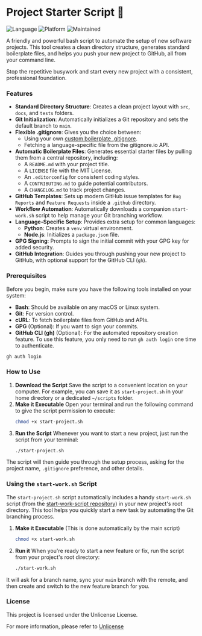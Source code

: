 
# Project Starter Script 🚀
![Language](https://img.shields.io/badge/Language-Bash-lightgrey.svg) 
![Platform](https://img.shields.io/badge/Platform-macOS%20%7C%20Linux-blue.svg)
![Maintained](https://img.shields.io/badge/Maintained%3F-Yes-brightgreen.svg)

A friendly and powerful bash script to automate the setup of new software projects. This tool creates a clean directory structure, generates standard boilerplate files, and helps you push your new project to GitHub, all from your command line.

Stop the repetitive busywork and start every new project with a consistent, professional foundation.


### Features

* **Standard Directory Structure**: Creates a clean project layout with `src`, `docs`, and `tests` folders.
* **Git Initialization**: Automatically initializes a Git repository and sets the default branch to `main`.
* **Flexible .gitignore**: Gives you the choice between:
    * Using your own [custom boilerplate .gitignore](https://github.com/KnowOneActual/gitignore-boilerplate).
    * Fetching a language-specific file from the gitignore.io API.
* **Automatic Boilerplate Files**: Generates essential starter files by pulling them from a central repository, including:
    * A `README.md` with your project title.
    * A `LICENSE` file with the MIT License.
    * An `.editorconfig` for consistent coding styles.
    * A `CONTRIBUTING.md` to guide potential contributors.
    * A `CHANGELOG.md` to track project changes.
* **GitHub Templates**: Sets up modern GitHub issue templates for `Bug Reports` and `Feature Requests` inside a `.github` directory.
* **Workflow Automation**: Automatically downloads a companion `start-work.sh` script to help manage your Git branching workflow.
* **Language-Specific Setup**: Provides extra setup for common languages:
    * **Python**: Creates a `venv` virtual environment.
    * **Node.js**: Initializes a `package.json` file.
* **GPG Signing**: Prompts to sign the initial commit with your GPG key for added security.
* **GitHub Integration**: Guides you through pushing your new project to GitHub, with optional support for the GitHub CLI (`gh`).


### Prerequisites

Before you begin, make sure you have the following tools installed on your system:

* **Bash**: Should be available on any macOS or Linux system.
* **Git**: For version control.
* **cURL**: To fetch boilerplate files from GitHub and APIs.
* **GPG** (Optional): If you want to sign your commits.
* **GitHub CLI (gh)** (Optional): For the automated repository creation feature. To use this feature, you only need to run `gh auth login` one time to authenticate.

```bash
gh auth login
````

### How to Use

1.  **Download the Script**
    Save the script to a convenient location on your computer. For example, you can save it as `start-project.sh` in your home directory or a dedicated `~/scripts` folder.
2.  **Make it Executable**
    Open your terminal and run the following command to give the script permission to execute:
    ```bash
    chmod +x start-project.sh
    ```
3.  **Run the Script**
    Whenever you want to start a new project, just run the script from your terminal:
    ```bash
    ./start-project.sh
    ```

The script will then guide you through the setup process, asking for the project name, `.gitignore` preference, and other details.

### Using the `start-work.sh` Script

The `start-project.sh` script automatically includes a handy `start-work.sh` script (from the [start-work-script repository](https://github.com/KnowOneActual/start-work-script)) in your new project's root directory. This tool helps you quickly start a new task by automating the Git branching process.

1.  **Make it Executable** (This is done automatically by the main script)
    ```bash
    chmod +x start-work.sh
    ```
2.  **Run it**
    When you're ready to start a new feature or fix, run the script from your project's root directory:
    ```bash
    ./start-work.sh
    ```

It will ask for a branch name, sync your `main` branch with the remote, and then create and switch to the new feature branch for you.

### License

This project is licensed under the Unlicense License.

For more information, please refer to [Unlicense](https://unlicense.org)

